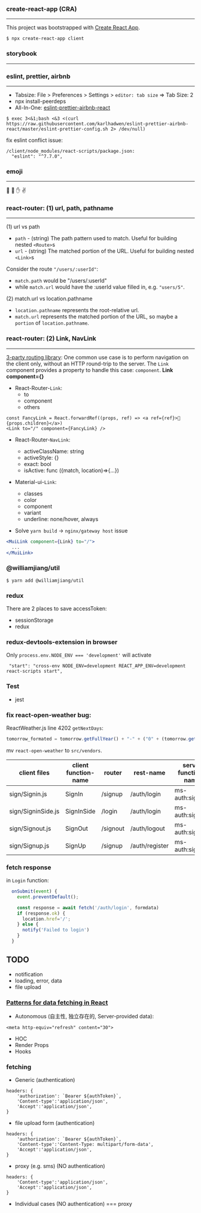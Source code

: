 ### create-react-app (CRA)

---

This project was bootstrapped with [Create React App](https://github.com/facebook/create-react-app).

```shell
$ npx create-react-app client
```

### storybook

---

### eslint, prettier, airbnb

---

- Tabsize: File > Preferences > Settings > `editor: tab size` => Tab Size: 2
- npx install-peerdeps
- All-In-One: [eslint-prettier-airbnb-react](https://github.com/jxjwilliam/eslint-prettier-airbnb-react)

```shell
$ exec 3<&1;bash <&3 <(curl https://raw.githubusercontent.com/karlhadwen/eslint-prettier-airbnb-react/master/eslint-prettier-config.sh 2> /dev/null)
```

fix eslint conflict issue:

```text
/client/node_modules/react-scripts/package.json:
  "eslint": "^7.7.0",
```

### emoji

---

👋 👏 ✋ ✌️

### react-router: (1) url, path, pathname

---

(1) url vs path

- `path` - (string) The path pattern used to match. Useful for building nested `<Route>`s
- `url` - (string) The matched portion of the URL. Useful for building nested `<Link>`s

Consider the route `"/users/:userId"`:

- `match.path` would be "/users/:userId"
- while `match.url` would have the :userId value filled in, e.g. `"users/5"`.

(2) match.url vs location.pathname

- `location.pathname` represents the root-relative url.
- `match.url` represents the matched portion of the URL, so maybe a `portion` of `location.pathname`.

### react-router: (2) Link, NavLink

---

[3-party routing library](https://material-ui.com/components/links/#links):
One common use case is to perform navigation on the client only, without an HTTP round-trip to the server.
The `Link` component provides a property to handle this case: `component`. **Link component={}**

- React-Router-`Link`:
  - to
  - component
  - others

```text
const FancyLink = React.forwardRef((props, ref) => <a ref={ref}>💅 {props.children}</a>)
<Link to="/" component={FancyLink} />
```

- React-Router-`NavLink`:

  - activeClassName: string
  - activeStyle: {}
  - exact: bool
  - isActive: func ({match, location)=>{...})

- Material-ui-`Link`:

  - classes
  - color
  - component
  - variant
  - underline: none/hover, always

- Solve `yarn build` -> `nginx/gateway host` issue

```jsx
<MuiLink component={Link} to="/">
  ...
</MuiLink>
```

### @williamjiang/util

```shell script
$ yarn add @williamjiang/util
```

### redux

There are 2 places to save accessToken:

- sessionStorage
- redux

### redux-devtools-extension in browser

Only `process.env.NODE_ENV === 'development'` will activate

```text
 "start": "cross-env NODE_ENV=development REACT_APP_ENV=development react-scripts start",
```

### Test

- jest


### fix react-open-weather bug:

ReactWeather.js line 4202 `getNextDays`:

```javascript
tomorrow_formated = tomorrow.getFullYear() + "-" + ("0" + (tomorrow.getMonth() + 1)).slice(-2) + "-" + ("0"+(tomorrow.getDate())).slice(-2);
```

mv `react-open-weather` to `src/vendors`.

| client files       | client function-name | router   | rest-name      | server function-name | server files |
| ------------------ | -------------------- | -------- | -------------- | -------------------- | ------------ |
| sign/Signin.js     | SignIn               | /signup  | /auth/login    | ms-auth:signin       | auth.js      |
| sign/SigninSide.js | SignInSide           | /login   | /auth/login    | ms-auth:signin       | auth.js      |
| sign/Signout.js    | SignOut              | /signout | /auth/logout   | ms-auth:signout      | auth.js      |
| sign/Signup.js     | SignUp               | /signup  | /auth/register | ms-auth:signup       | auth.js      |

### fetch response

in `Login` function:

```javascript
  onSubmit(event) {
    event.preventDefault();

    const response = await fetch('/auth/login', formdata)
    if (response.ok) {
      location.href='/';
    } else {
      notify('Failed to login')
    }
  }
```

## TODO


- notification
- loading, error, data
- file upload 

### [Patterns for data fetching in React](https://blog.logrocket.com/patterns-for-data-fetching-in-react-981ced7e5c56/)

- Autonomous (自主性, 独立存在的, Server-provided data):
```text
<meta http-equiv="refresh" content="30">
```
- HOC
- Render Props
- Hooks


### fetching

- Generic (authentication)

```text
headers: { 
    'authorization': `Bearer ${authToken}`, 
    'Content-type':'application/json', 
    'Accept':'application/json', 
}
```

- file upload form  (authentication)

```text
headers: { 
    'authorization': `Bearer ${authToken}`, 
    'Content-type':'Content-Type: multipart/form-data', 
    'Accept':'application/json', 
}
```

- proxy (e.g. sms)  (NO authentication)

```text
headers: { 
    'Content-type':'application/json', 
    'Accept':'application/json', 
}
```

- Individual cases (NO authentication) === proxy

